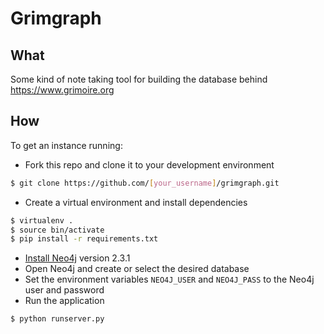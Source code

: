 # Grimgraph

## What
Some kind of note taking tool for building the database behind https://www.grimoire.org

## How
To get an instance running:
- Fork this repo and clone it to your development environment
```bash
$ git clone https://github.com/[your_username]/grimgraph.git
```

- Create a virtual environment and install dependencies
```bash
$ virtualenv .
$ source bin/activate
$ pip install -r requirements.txt
```

- [Install Neo4j](http://neo4j.com/download/) version 2.3.1
- Open Neo4j and create or select the desired database
- Set the environment variables `NEO4J_USER` and `NEO4J_PASS` to the Neo4j user and password
- Run the application
```bash
$ python runserver.py
```
